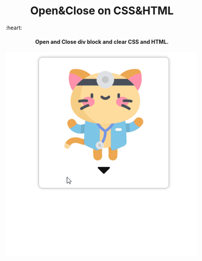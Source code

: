 <h1 align="center">
  <br>
  Open&Close on CSS&HTML
  <br>
</h1>
:heart:
<h4 align="center">Open and Close div block and clear CSS and HTML.</h4> 

![screenshot](pgif.gif)
